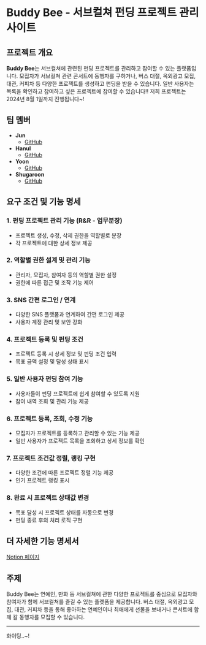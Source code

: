# Buddy Bee - 서브컬쳐 펀딩 프로젝트 관리 사이트

## 프로젝트 개요

**Buddy Bee**는 서브컬쳐에 관련된 펀딩 프로젝트를 관리하고 참여할 수 있는 플랫폼입니다. 모집자가 서브컬쳐 관련 콘서트에 동행자를 구하거나, 버스 대절, 옥외광고 모집, 대관, 커피차 등 다양한 프로젝트를 생성하고 펀딩을 받을 수 있습니다. 일반 사용자는 목록을 확인하고 참여하고 싶은 프로젝트에 참여할 수 있습니다!!
저희 프로젝트는 2024년 8월 1일까지 진행됩니다~!

## 팀 멤버

- **Jun**
  - [GitHub](https://github.com/jun1378527)
- **Hanul**
  - [GitHub](https://github.com/shircorgi)
- **Yoon**
  - [GitHub](https://github.com/yoon-arc)
- **Shugaroon**
  - [GitHub](https://github.com/Shugaroon)

## 요구 조건 및 기능 명세

### 1. 펀딩 프로젝트 관리 기능 (R&R - 업무분장)

- 프로젝트 생성, 수정, 삭제 권한을 역할별로 분장
- 각 프로젝트에 대한 상세 정보 제공

### 2. 역할별 권한 설계 및 관리 기능

- 관리자, 모집자, 참여자 등의 역할별 권한 설정
- 권한에 따른 접근 및 조작 기능 제어

### 3. SNS 간편 로그인 / 연계

- 다양한 SNS 플랫폼과 연계하여 간편 로그인 제공
- 사용자 계정 관리 및 보안 강화

### 4. 프로젝트 등록 및 펀딩 조건

- 프로젝트 등록 시 상세 정보 및 펀딩 조건 입력
- 목표 금액 설정 및 달성 상태 표시

### 5. 일반 사용자 펀딩 참여 기능

- 사용자들이 펀딩 프로젝트에 쉽게 참여할 수 있도록 지원
- 참여 내역 조회 및 관리 기능 제공

### 6. 프로젝트 등록, 조회, 수정 기능

- 모집자가 프로젝트를 등록하고 관리할 수 있는 기능 제공
- 일반 사용자가 프로젝트 목록을 조회하고 상세 정보를 확인

### 7. 프로젝트 조건값 정렬, 랭킹 구현

- 다양한 조건에 따른 프로젝트 정렬 기능 제공
- 인기 프로젝트 랭킹 표시

### 8. 완료 시 프로젝트 상태값 변경

- 목표 달성 시 프로젝트 상태를 자동으로 변경
- 펀딩 종료 후의 처리 로직 구현

## 더 자세한 기능 명세서

[Notion 페이지](https://www.notion.so/72e2cddac15c4c0ab688f08d3f7cd529)

## 주제

Buddy Bee는 연예인, 만화 등 서브컬쳐에 관한 다양한 프로젝트를 중심으로 모집자와 참여자가 함께 서브컬쳐를 즐길 수 있는 플랫폼을 제공합니다. 버스 대절, 옥외광고 모집, 대관, 커피차 등을 통해 좋아하는 연예인이나 최애에게 선물을 보내거나 콘서트에 함께 갈 동행자를 모집할 수 있습니다.

---

화이팅..~!
